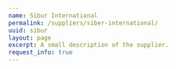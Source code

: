```yaml
---
name: Sibur International
permalink: /suppliers/siber-international/
uuid: sibur
layout: page
excerpt: A small description of the supplier.
request_info: true
---
```

